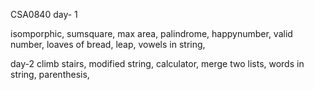 CSA0840
day- 1

isomporphic,
sumsquare,
max area,
palindrome,
happynumber,
valid number,
loaves of bread,
leap,
vowels in string,

day-2 
climb stairs,
modified string,
calculator,
merge two lists,
words in string,
parenthesis,
